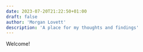 ```yaml
---
date: 2023-07-20T21:22:50+01:00
draft: false
author: 'Morgan Lovett'
description: 'A place for my thoughts and findings'
---
```


Welcome!
